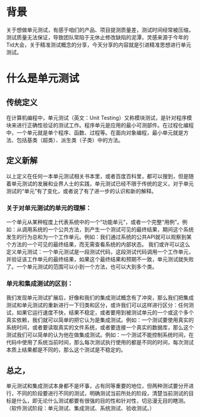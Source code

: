 # 背景
关于想做单元测试，有感于咱们的产品、项目提测质量差，测试时间经常被压缩，测试质量无法保证，导致团队常陷于无休止修改缺陷的泥潭，灵感来源于今年的Tid大会，关于精准测试概念的分享，今天分享的内容就是引进精准思想进行单元测试。

# 什么是单元测试

## 传统定义
在计算机编程中，单元测试（英文：Unit Testing）又称模块测试，是针对程序模块来进行正确性验证的测试工作。程序单元是应用的最小可测部件。在过程化编程中，一个单元就是单个程序、函数、过程等。在面向对象编程，最小单元就是方法、包括基类（超类）、派生类（子类）中的方法。

## 定义新解
以上定义在任何一本单元测试相关书本里，或者百度百科里，都可以搜到，但是随着单元测试的发展和业界人士的实践，单元测试已经不限于传统的定义，对于单元测试的“单元”有了变化，或者说了有了进一步的认识和新的解释。

### 关于对单元测试的单元的理解：
一个单元从某种程度上代表系统中的一个“功能单元”，或者一个完整“用例”。例如：从调用系统的一个公共方法，到产生一个测试可见的最终结果，期间这个系统发生的行为总和为一个工作单元。例如：我们通过系统的公共API就可以观察到某个方法的一个可见的最终结果，而无需查看系统的内部状态。
我们或许可以这么定义单元测试：一个单元测试是一段测试代码，这段测试代码调用一个工作单元，并验证该工作单元的最终结果，如果这个最终结果和预期不一致，单元测试就失败了。一个单元测试的范围可以小到一个方法，也可以大到多个类。

### 单元和集成测试的区别：
我们发现单元测试扩展后，好像和我们的集成测试概念有了冲突，那么我们把集成测试和单元测试的重新进行一下归类和区分，或许我们可以这样进行区分：任何测试，如果它运行速度不快，结果不稳定，或者要用到被测试单元的一个或这个多个真实依赖，我们就可以简单的把它认为是集成测试。例如：一个测试要使用真实的系统时间，或者要读取真实的文件系统，或者要连接一个真实的数据库，那么这个测试我们可以简单的认为他在做集成测试。例如：一个测试不能控制系统时间，在代码中使用了系统当前时间，那么每次测试执行使用的都是不同的时间，每次测试本质上结果都是不同的，那么这个测试是不稳定的。

## 总之，
单元测试和集成测试本身都不是坏事，占有同等重要的地位，但两种测试要分开进行，不同的阶段要进行不同的测试，明确测试当前所处的阶段，清楚当前测试的目标是什么，即无论什么测试都要有很强的目的性和针对性，切忌漫无目的瞎测。（软件测试阶段：单元测试、集成测试、系统测试、验收测试。）
